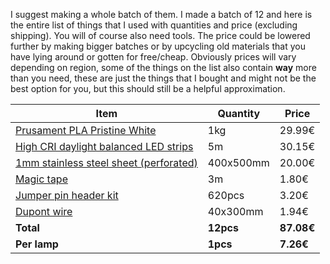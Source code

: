 I suggest making a whole batch of them. I made a batch of 12 and here is the entire list of things that I used with quantities and price (excluding shipping). You will of course also need tools. The price could be lowered further by making bigger batches or by upcycling old materials that you have lying around or gotten for free/cheap. Obviously prices will vary depending on region, some of the things on the list also contain **way** more than you need, these are just the things that I bought and might not be the best option for you, but this should still be a helpful approximation.

| Item        | Quantity | Price |
|-------------|----------|-------|
| [Prusament PLA Pristine White](https://www.prusa3d.com/product/prusament-pla-pristine-white-1kg) | 1kg | 29.99€ |
| [High CRI daylight balanced LED strips](https://www.aliexpress.com/item/32855110530.html) | 5m | 30.15€ |
| [1mm stainless steel sheet (perforated)](https://www.jemogfix.dk/staalplade-1-x-500-x-400-mm-type-453/4145/9034990/) | 400x500mm | 20.00€ |
| [Magic tape](https://www.aliexpress.com/item/4001086568239.html) | 3m | 1.80€ |
| [Jumper pin header kit](https://www.aliexpress.com/item/1005002646300836.html) | 620pcs | 3.20€ |
| [Dupont wire](https://www.aliexpress.com/item/1005004611997111.html) | 40x300mm | 1.94€ |
| **Total** | **12pcs** | **87.08€** |
| **Per lamp** | **1pcs** | **7.26€** |
